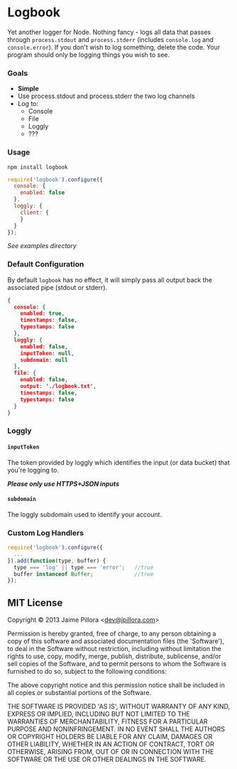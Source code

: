 Logbook
============

Yet another logger for Node. Nothing fancy - logs all data that passes through `process.stdout` and `process.stderr` (includes `console.log` and `console.error`). If you don't wish to log something, delete the code. Your program should only be logging things you wish to see.

### Goals

* **Simple**
* Use process.stdout and process.stderr the two log channels
* Log to:
  * Console
  * File
  * Loggly
  * ???

### Usage

```
npm install logbook
```

``` javascript
require('logbook').configure({
  console: {
    enabled: false
  },
  loggly: {
    client: {
    }
  }
});
```

*See examples directory*

### Default Configuration

By default `logbook` has no effect, it will simply pass
all output back the associated pipe (stdout or stderr).

``` json
{
  console: {
    enabled: true,
    timestamps: false,
    typestamps: false
  },
  loggly: {
    enabled: false,
    inputToken: null,
    subdomain: null
  },
  file: {
    enabled: false,
    output: './logbook.txt',
    timestamps: false,
    typestamps: false
  }
}
```

### Loggly

#### `inputToken`

The token provided by loggly which identifies the input (or data bucket)
that you're logging to.

***Please only use HTTPS+JSON inputs***

#### `subdomain`

The loggly subdomain used to identify your account.

### Custom Log Handlers

``` javascript
require('logbook').configure({
  ...
}).add(function(type, buffer) {
  type === 'log' || type === 'error';   //true
  buffer instanceof Buffer;             //true
});
```

## MIT License

Copyright © 2013 Jaime Pillora &lt;dev@jpillora.com&gt;

Permission is hereby granted, free of charge, to any person obtaining
a copy of this software and associated documentation files (the
'Software'), to deal in the Software without restriction, including
without limitation the rights to use, copy, modify, merge, publish,
distribute, sublicense, and/or sell copies of the Software, and to
permit persons to whom the Software is furnished to do so, subject to
the following conditions:

The above copyright notice and this permission notice shall be
included in all copies or substantial portions of the Software.

THE SOFTWARE IS PROVIDED 'AS IS', WITHOUT WARRANTY OF ANY KIND,
EXPRESS OR IMPLIED, INCLUDING BUT NOT LIMITED TO THE WARRANTIES OF
MERCHANTABILITY, FITNESS FOR A PARTICULAR PURPOSE AND NONINFRINGEMENT.
IN NO EVENT SHALL THE AUTHORS OR COPYRIGHT HOLDERS BE LIABLE FOR ANY
CLAIM, DAMAGES OR OTHER LIABILITY, WHETHER IN AN ACTION OF CONTRACT,
TORT OR OTHERWISE, ARISING FROM, OUT OF OR IN CONNECTION WITH THE
SOFTWARE OR THE USE OR OTHER DEALINGS IN THE SOFTWARE.

